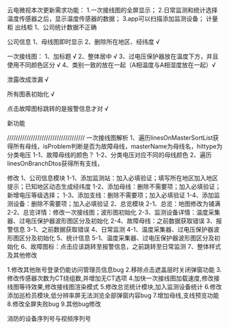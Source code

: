 云电微视本次更新需求功能：
1.一次接线图的全屏显示；
2.日常监测和统计选择温度传感器之后，显示温度传感器的数据；
3.app可以扫描添加监测设备；
计量柜
出线柜
1、公司统计数据不正确
<!-- 2、故障母线 -->

公司信息
1、母线图即时显示
2、删除所在地区、经纬度 √

一次接线图：
1、加标题 √
2、整体居中 √
3、过电压保护器放在温度下方，并且使用不同颜色区分 √
4、类别一致的放在一起（A相温度与A相湿度放在一起）√

泄露改成泄漏  √

所有图表初始化  √

点击故障图标跳转的是报警信息才对  √

新功能

////////////////////////////////////
一次接线图解析
1、遍历linesOnMasterSortList获得所有母线，isProblem判断是否为故障母线，masterName为母线名，hittype为分类电压
  1-1、故障母线的颜色？
  1-2、分类电压对应不同的母线颜色
2、遍历linesOnBranchDtos获得所有支线，



修改
1、公司信息模块
  1-1、添加监测站：加入必填验证；填写所在地区加入地区提示；已知地区动态生成经纬度
  1-2、添加母线：删除不需要项；加入必填验证；新增电压等级选择；
  1-3、添加支线：删除不需要项；加入必填验证
  1-4、添加监测设备：删除不需要项；加入必填验证
2、总览模块
  2-1、总览：地图修改为铺满
  2-2、总览详情：修改一次接线图；波形图初始化
  2-3、监测设备详情：温度采集器、过电压保护器波形图区分及初始化
  2-4、故障母线：之前数据获取错误
3、报警信息
  3-1、之前数据获取错误
4、日常监测
  4-1、温度采集器、过电压保护器波形图区分及初始化
5、统计信息
  5-1、温度采集器、过电压保护器波形图区分及初始化
6、故障图标：点击应该跳转至报警信息，之前跳转至日常监测
7、整体样式及其他修改

1.修改其他账号登录仍能访问管理员信息bug
2.移除点击遮盖层时关闭弹窗功能
3.修改传感器次数为CT绕组数,并增加无CT选项
4.加快一次接线图加载速度,修改接线图等待效果,修改接线图渲染模式
5.修改总览统计模块,加入监测设备统计
6.修改添加巡检员模块,低分辨率屏无法浏览全部弹窗内容bug
7.增加母线,支线预览功能
8.修改全屏失败bug
9.其他bug修改


消防的设备序列号与视频序列号

